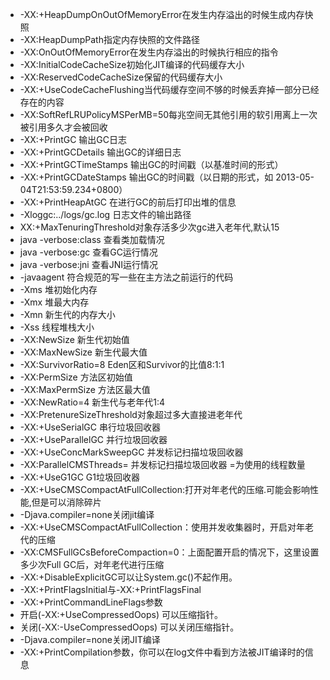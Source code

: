 + -XX:+HeapDumpOnOutOfMemoryError在发生内存溢出的时候生成内存快照
+ -XX:HeapDumpPath指定内存快照的文件路径
+ -XX:OnOutOfMemoryError在发生内存溢出的时候执行相应的指令
+ -XX:InitialCodeCacheSize初始化JIT编译的代码缓存大小
+ -XX:ReservedCodeCacheSize保留的代码缓存大小
+ -XX:+UseCodeCacheFlushing当代码缓存空间不够的时候丢弃掉一部分已经存在的内容
+ -XX:SoftRefLRUPolicyMSPerMB=50每兆空间无其他引用的软引用离上一次被引用多久才会被回收
+ -XX:+PrintGC 输出GC日志
+ -XX:+PrintGCDetails 输出GC的详细日志
+ -XX:+PrintGCTimeStamps 输出GC的时间戳（以基准时间的形式）
+ -XX:+PrintGCDateStamps 输出GC的时间戳（以日期的形式，如 2013-05-04T21:53:59.234+0800）
+ -XX:+PrintHeapAtGC 在进行GC的前后打印出堆的信息
+ -Xloggc:../logs/gc.log 日志文件的输出路径
+ XX:+MaxTenuringThreshold对象存活多少次gc进入老年代,默认15
+ java -verbose:class		查看类加载情况
+ java -verbose:gc			查看GC运行情况
+ java -verbose:jni			查看JNI运行情况
+ -javaagent  符合规范的写一些在主方法之前运行的代码
+ -Xms                    堆初始化内存
+ -Xmx                    堆最大内存
+ -Xmn                    新生代的内存大小
+ -Xss                    线程堆栈大小
+ -XX:NewSize             新生代初始值
+ -XX:MaxNewSize          新生代最大值
+ -XX:SurvivorRatio=8     Eden区和Survivor的比值8:1:1
+ -XX:PermSize            方法区初始值
+ -XX:MaxPermSize         方法区最大值
+ -XX:NewRatio=4          新生代与老年代1:4
+ -XX:PretenureSizeThreshold对象超过多大直接进老年代
+ -XX:+UseSerialGC	    串行垃圾回收器
+ -XX:+UseParallelGC	并行垃圾回收器
+ -XX:+UseConcMarkSweepGC	并发标记扫描垃圾回收器
+ -XX:ParallelCMSThreads=	并发标记扫描垃圾回收器 =为使用的线程数量
+ -XX:+UseG1GC	        G1垃圾回收器
+ -XX:+UseCMSCompactAtFullCollection:打开对年老代的压缩.可能会影响性能,但是可以消除碎片
+ -Djava.compiler=none关闭jit编译
+ -XX:+UseCMSCompactAtFullCollection：使用并发收集器时，开启对年老代的压缩
+ -XX:CMSFullGCsBeforeCompaction=0：上面配置开启的情况下，这里设置多少次Full GC后，对年老代进行压缩
+ -XX:+DisableExplicitGC可以让System.gc()不起作用。
+ -XX:+PrintFlagsInitial与-XX:+PrintFlagsFinal
+ -XX:+PrintCommandLineFlags参数
+ 开启(-XX:+UseCompressedOops) 可以压缩指针。 
+ 关闭(-XX:-UseCompressedOops) 可以关闭压缩指针。 
+ -Djava.compiler=none关闭JIT编译
+ -XX:+PrintCompilation参数，你可以在log文件中看到方法被JIT编译时的信息